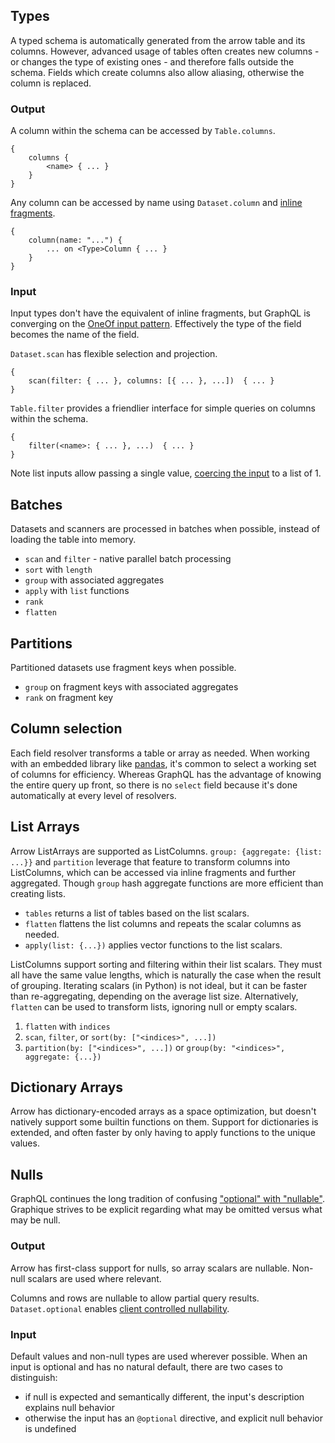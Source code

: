 ## Types
A typed schema is automatically generated from the arrow table and its columns. However, advanced usage of tables often creates new columns - or changes the type of existing ones - and therefore falls outside the schema. Fields which create columns also allow aliasing, otherwise the column is replaced.

### Output
A column within the schema can be accessed by `Table.columns`.
```
{
    columns {
        <name> { ... }
    }
}
```

Any column can be accessed by name using `Dataset.column` and [inline fragments](https://graphql.org/learn/queries/#inline-fragments).
```
{
    column(name: "...") {
        ... on <Type>Column { ... }
    }
}
```

### Input
Input types don't have the equivalent of inline fragments, but GraphQL is converging on the [OneOf input pattern](https://github.com/graphql/graphql-spec/pull/825). Effectively the type of the field becomes the name of the field.

`Dataset.scan` has flexible selection and projection.
```
{
    scan(filter: { ... }, columns: [{ ... }, ...])  { ... }
}
```

`Table.filter` provides a friendlier interface for simple queries on columns within the schema.
```
{
    filter(<name>: { ... }, ...)  { ... }
}
```

Note list inputs allow passing a single value, [coercing the input](https://spec.graphql.org/October2021/#sec-List.Input-Coercion) to a list of 1.

## Batches
Datasets and scanners are processed in batches when possible, instead of loading the table into memory.

* `scan` and `filter` - native parallel batch processing
* `sort` with `length`
* `group` with associated aggregates
* `apply` with `list` functions
* `rank`
* `flatten`

## Partitions
Partitioned datasets use fragment keys when possible.

* `group` on fragment keys with associated aggregates
* `rank` on fragment key

## Column selection
Each field resolver transforms a table or array as needed. When working with an embedded library like [pandas](https://pandas.pydata.org), it's common to select a working set of columns for efficiency. Whereas GraphQL has the advantage of knowing the entire query up front, so there is no `select` field because it's done automatically at every level of resolvers.

## List Arrays
Arrow ListArrays are supported as ListColumns. `group: {aggregate: {list: ...}}` and `partition` leverage that feature to transform columns into ListColumns, which can be accessed via inline fragments and further aggregated. Though `group` hash aggregate functions are more efficient than creating lists.

* `tables` returns a list of tables based on the list scalars.
* `flatten` flattens the list columns and repeats the scalar columns as needed.
* `apply(list: {...})` applies vector functions to the list scalars.

ListColumns support sorting and filtering within their list scalars. They must all have the same value lengths, which is naturally the case when the result of grouping. Iterating scalars (in Python) is not ideal, but it can be faster than re-aggregating, depending on the average list size. Alternatively, `flatten` can be used to transform lists, ignoring null or empty scalars.

1. `flatten` with `indices`
1. `scan`, `filter`, or `sort(by: ["<indices>", ...])`
1. `partition(by: ["<indices>", ...])` or `group(by: "<indices>", aggregate: {...})`

## Dictionary Arrays
Arrow has dictionary-encoded arrays as a space optimization, but doesn't natively support some builtin functions on them. Support for dictionaries is extended, and often faster by only having to apply functions to the unique values.

## Nulls
GraphQL continues the long tradition of confusing ["optional" with "nullable"](https://github.com/graphql/graphql-spec/issues/872). Graphique strives to be explicit regarding what may be omitted versus what may be null.

### Output
Arrow has first-class support for nulls, so array scalars are nullable. Non-null scalars are used where relevant.

Columns and rows are nullable to allow partial query results. `Dataset.optional` enables [client controlled nullability](https://github.com/graphql/graphql-spec/issues/867).

### Input
Default values and non-null types are used wherever possible. When an input is optional and has no natural default, there are two cases to distinguish:

* if null is expected and semantically different, the input's description explains null behavior
* otherwise the input has an `@optional` directive, and explicit null behavior is undefined
